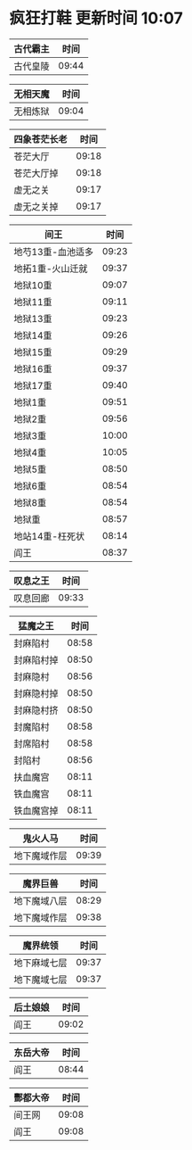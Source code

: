 # 疯狂打鞋 更新时间 10:07

| 古代霸主   | 时间    |
|--------|-------|
| 古代皇陵 | 09:44 |

| 无相天魔   | 时间    |
|--------|-------|
| 无相炼狱 | 09:04 |

| 四象苍茫长老   | 时间    |
|--------|-------|
| 苍茫大厅 | 09:18 |
| 苍茫大厅掉 | 09:18 |
| 虚无之关 | 09:17 |
| 虚无之关掉 | 09:17 |

| 间王   | 时间    |
|--------|-------|
| 地芍13重-血池适多 | 09:23 |
| 地拓1重-火山迁就 | 09:37 |
| 地狱10重 | 09:07 |
| 地狱11重 | 09:11 |
| 地狱13重 | 09:23 |
| 地狱14重 | 09:26 |
| 地狱15重 | 09:29 |
| 地狱16重 | 09:37 |
| 地狱17重 | 09:40 |
| 地狱1重 | 09:51 |
| 地狱2重 | 09:56 |
| 地狱3重 | 10:00 |
| 地狱4重 | 10:05 |
| 地狱5重 | 08:50 |
| 地狱6重 | 08:54 |
| 地狱8重 | 08:54 |
| 地狱重 | 08:57 |
| 地站14重-枉死状 | 08:14 |
| 阎王 | 08:37 |

| 叹息之王   | 时间    |
|--------|-------|
| 叹息回廊 | 09:33 |

| 猛魔之王   | 时间    |
|--------|-------|
| 封麻陷村 | 08:58 |
| 封麻陷村掉 | 08:50 |
| 封麻隐村 | 08:56 |
| 封麻隐村掉 | 08:50 |
| 封麻隐村挤 | 08:50 |
| 封魔陷村 | 08:58 |
| 封席陷村 | 08:58 |
| 封陷村 | 08:56 |
| 扶血魔宫 | 08:11 |
| 铁血魔宫 | 08:11 |
| 铁血魔宫掉 | 08:11 |

| 鬼火人马   | 时间    |
|--------|-------|
| 地下魔域作层 | 09:39 |

| 魔界巨兽   | 时间    |
|--------|-------|
| 地下魔域八层 | 08:29 |
| 地下魔域作层 | 09:38 |

| 魔界统领   | 时间    |
|--------|-------|
| 地下麻域七层 | 09:37 |
| 地下魔域七层 | 09:37 |

| 后土娘娘   | 时间    |
|--------|-------|
| 阎王 | 09:02 |

| 东岳大帝   | 时间    |
|--------|-------|
| 阎王 | 08:44 |

| 酆都大帝   | 时间    |
|--------|-------|
| 间王网 | 09:08 |
| 阎王 | 09:08 |